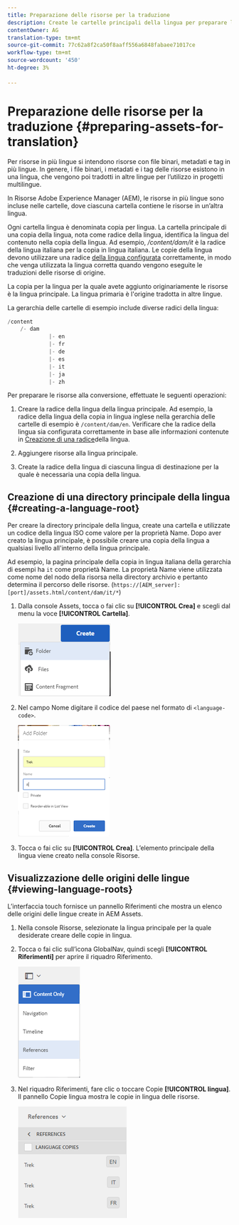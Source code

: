 ```yaml
---
title: Preparazione delle risorse per la traduzione
description: Create le cartelle principali della lingua per preparare la traduzione di risorse multilingue.
contentOwner: AG
translation-type: tm+mt
source-git-commit: 77c62a8f2ca50f8aaff556a6848fabaee71017ce
workflow-type: tm+mt
source-wordcount: '450'
ht-degree: 3%

---
```



# Preparazione delle risorse per la traduzione {#preparing-assets-for-translation}

Per risorse in più lingue si intendono risorse con file binari, metadati e tag in più lingue. In genere, i file binari, i metadati e i tag delle risorse esistono in una lingua, che vengono poi tradotti in altre lingue per l’utilizzo in progetti multilingue.

In Risorse Adobe Experience Manager (AEM), le risorse in più lingue sono incluse nelle cartelle, dove ciascuna cartella contiene le risorse in un’altra lingua.

Ogni cartella lingua è denominata copia per lingua. La cartella principale di una copia della lingua, nota come radice della lingua, identifica la lingua del contenuto nella copia della lingua. Ad esempio, */content/dam/it* è la radice della lingua italiana per la copia in lingua italiana. Le copie della lingua devono utilizzare una radice [della lingua configurata](preparing-assets-for-translation.md#creating-a-language-root) correttamente, in modo che venga utilizzata la lingua corretta quando vengono eseguite le traduzioni delle risorse di origine.

La copia per la lingua per la quale avete aggiunto originariamente le risorse è la lingua principale. La lingua primaria è l&#39;origine tradotta in altre lingue.

La gerarchia delle cartelle di esempio include diverse radici della lingua:

```java
/content
    /- dam
             |- en
             |- fr
             |- de
             |- es
             |- it
             |- ja
             |- zh
```

Per preparare le risorse alla conversione, effettuate le seguenti operazioni:

1. Creare la radice della lingua della lingua principale. Ad esempio, la radice della lingua della copia in lingua inglese nella gerarchia delle cartelle di esempio è `/content/dam/en`. Verificare che la radice della lingua sia configurata correttamente in base alle informazioni contenute in [Creazione di una radice](preparing-assets-for-translation.md#creating-a-language-root)della lingua.

1. Aggiungere risorse alla lingua principale.
1. Create la radice della lingua di ciascuna lingua di destinazione per la quale è necessaria una copia della lingua.

## Creazione di una directory principale della lingua {#creating-a-language-root}

Per creare la directory principale della lingua, create una cartella e utilizzate un codice della lingua ISO come valore per la proprietà Name. Dopo aver creato la lingua principale, è possibile creare una copia della lingua a qualsiasi livello all&#39;interno della lingua principale.

Ad esempio, la pagina principale della copia in lingua italiana della gerarchia di esempi ha `it` come proprietà Name. La proprietà Name viene utilizzata come nome del nodo della risorsa nella directory archivio e pertanto determina il percorso delle risorse. (`https://[AEM_server]:[port]/assets.html/content/dam/it/*`)

1. Dalla console Assets, tocca o fai clic su **[!UICONTROL Crea]** e scegli dal menu la voce **[!UICONTROL Cartella]**.

   ![chlimage_1-120](assets/chlimage_1-120.png)

1. Nel campo Nome digitare il codice del paese nel formato di `<language-code>`.

   ![chlimage_1-121](assets/chlimage_1-121.png)

1. Tocca o fai clic su **[!UICONTROL Crea]**. L’elemento principale della lingua viene creato nella console Risorse.

## Visualizzazione delle origini delle lingue {#viewing-language-roots}

L’interfaccia touch fornisce un pannello Riferimenti che mostra un elenco delle origini delle lingue create in AEM Assets.

1. Nella console Risorse, selezionate la lingua principale per la quale desiderate creare delle copie in lingua.
1. Tocca o fai clic sull’icona GlobalNav, quindi scegli **[!UICONTROL Riferimenti]** per aprire il riquadro Riferimento.

   ![chlimage_1-122](assets/chlimage_1-122.png)

1. Nel riquadro Riferimenti, fare clic o toccare Copie **[!UICONTROL lingua]**. Il pannello Copie lingua mostra le copie in lingua delle risorse.

   ![chlimage_1-123](assets/chlimage_1-123.png)

